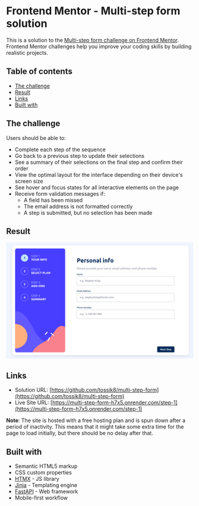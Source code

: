 # Frontend Mentor - Multi-step form solution

This is a solution to the [Multi-step form challenge on Frontend Mentor](https://www.frontendmentor.io/challenges/multistep-form-YVAnSdqQBJ). Frontend Mentor challenges help you improve your coding skills by building realistic projects. 

## Table of contents

- [The challenge](#the-challenge)
- [Result](#result)
- [Links](#links)
- [Built with](#built-with)

## The challenge

Users should be able to:

- Complete each step of the sequence
- Go back to a previous step to update their selections
- See a summary of their selections on the final step and confirm their order
- View the optimal layout for the interface depending on their device's screen size
- See hover and focus states for all interactive elements on the page
- Receive form validation messages if:
  - A field has been missed
  - The email address is not formatted correctly
  - A step is submitted, but no selection has been made

## Result

![First step of the form](first-form-step.png)

## Links

- Solution URL: [https://github.com/tossik8/multi-step-form](https://github.com/tossik8/multi-step-form)
- Live Site URL: [https://multi-step-form-h7x5.onrender.com/step-1](https://multi-step-form-h7x5.onrender.com/step-1)

**Note**: The site is hosted with a free hosting plan and is spun down after a period of inactivity. This means that it might take some extra time for the page to load initially, but there should be no delay after that. 

## Built with

- Semantic HTML5 markup
- CSS custom properties
- [HTMX](https://htmx.org/) - JS library
- [Jinja](https://jinja.palletsprojects.com/) - Templating engine
- [FastAPI](https://fastapi.tiangolo.com/) - Web framework
- Mobile-first workflow
